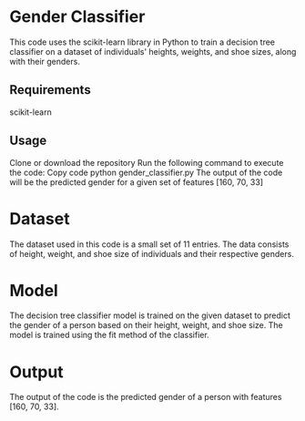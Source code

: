# Gender Classifier
This code uses the scikit-learn library in Python to train a decision tree classifier on a dataset of individuals' heights, weights, and shoe sizes, along with their genders.

## Requirements
scikit-learn


## Usage
Clone or download the repository
Run the following command to execute the code:
Copy code
python gender_classifier.py
The output of the code will be the predicted gender for a given set of features [160, 70, 33]

# Dataset
The dataset used in this code is a small set of 11 entries. The data consists of height, weight, and shoe size of individuals and their respective genders.

# Model
The decision tree classifier model is trained on the given dataset to predict the gender of a person based on their height, weight, and shoe size. The model is trained using the fit method of the classifier.

# Output
The output of the code is the predicted gender of a person with features [160, 70, 33].
